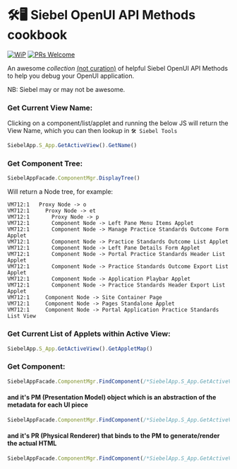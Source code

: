 # 🛠️🖥️ Siebel OpenUI API Methods cookbook

[![WiP](https://img.shields.io/badge/Stability-Work_in_Progress-Orange.svg)](https://img.shields.io/badge/Stability-Work_in_Progress-Orange.svg) [![PRs Welcome](https://img.shields.io/badge/PRs-welcome-brightgreen.svg?style=flat-square)](http://makeapullrequest.com) 

An awesome *collection* [(not curation)](https://github.com/sindresorhus/awesome/blob/master/awesome.md) of helpful Siebel OpenUI API Methods to help you debug your OpenUI application.

NB: Siebel may or may not be awesome.

### Get Current View Name:

Clicking on a component/list/applet and running the below JS will return the View Name, which you can then lookup in `🛠️ Siebel Tools`

```javascript
SiebelApp.S_App.GetActiveView().GetName()
```

### Get Component Tree:

```javascript
SiebelAppFacade.ComponentMgr.DisplayTree()
```

Will return a Node tree, for example:

```
VM712:1   Proxy Node -> o
VM712:1     Proxy Node -> et
VM712:1       Proxy Node -> p
VM712:1       Component Node -> Left Pane Menu Items Applet
VM712:1       Component Node -> Manage Practice Standards Outcome Form Applet
VM712:1       Component Node -> Practice Standards Outcome List Applet
VM712:1       Component Node -> Left Pane Details Form Applet
VM712:1       Component Node -> Portal Practice Standards Header List Applet
VM712:1       Component Node -> Practice Standards Outcome Export List Applet
VM712:1       Component Node -> Application Playbar Applet
VM712:1       Component Node -> Practice Standards Header Export List Applet
VM712:1     Component Node -> Site Container Page
VM712:1     Component Node -> Pages Standalone Applet
VM712:1     Component Node -> Portal Application Practice Standards List View
```
    
### Get Current List of Applets within Active View:

```javascript
SiebelApp.S_App.GetActiveView().GetAppletMap()
```

### Get Component:
   
```javascript
SiebelAppFacade.ComponentMgr.FindComponent(/*SiebelApp.S_App.GetActiveView().GetName()*/)
```

#### and it's PM (Presentation Model) object which is an abstraction of the metadata for each UI piece

```javascript
SiebelAppFacade.ComponentMgr.FindComponent(/*SiebelApp.S_App.GetActiveView().GetName()*/).GetPM()
```

#### and it's PR (Physical Renderer) that binds to the PM to generate/render the actual HTML

```javascript
SiebelAppFacade.ComponentMgr.FindComponent(/*SiebelApp.S_App.GetActiveView().GetName()*/).GetPR().constructor
```
